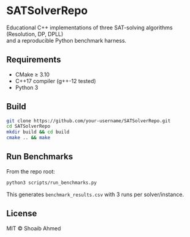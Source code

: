 # SATSolverRepo

Educational C++ implementations of three SAT-solving algorithms (Resolution, DP, DPLL)  
and a reproducible Python benchmark harness.

## Requirements

- CMake ≥ 3.10  
- C++17 compiler (g++-12 tested)  
- Python 3

## Build

```bash
git clone https://github.com/your-username/SATSolverRepo.git
cd SATSolverRepo
mkdir build && cd build
cmake .. && make
```

## Run Benchmarks

From the repo root:

```bash
python3 scripts/run_benchmarks.py
```

This generates `benchmark_results.csv` with 3 runs per solver/instance.

## License

MIT © Shoaib Ahmed
